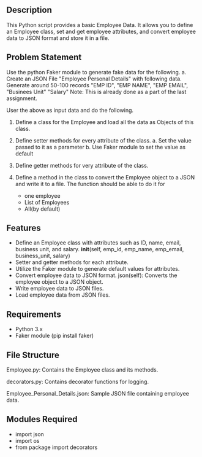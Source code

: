 ## Description
This Python script provides a basic Employee Data. It allows you to define an Employee class, set and get employee attributes, and convert employee data to JSON format and store it in a file.

## Problem Statement

Use the python Faker module to generate fake data for the following.
a. Create an JSON File "Employee Personal Details" with following data. Generate around 50-100 records
	"EMP ID", "EMP NAME", "EMP EMAIL", "Businees Unit" "Salary"
Note: This is already done as a part of the last assignment.

User the above as input data and do the following.

1. Define a class for the Employee and load all the data as Objects of this class.

2. Define setter methods for every attribute of the class.
    a. Set the value passed to it as a parameter
    b. Use Faker module to set the value as default

3. Define getter methods for very attribute of the class.

4. Define a method in the class to convert the Employee object to a JSON and write it to a file.
    The function should be able to do it for 
    * one employee
    * List of Employees 
    * All(by default)

## Features
- Define an Employee class with attributes such as ID, name, email, business unit, and salary.
  __init__(self, emp_id, emp_name, emp_email, business_unit, salary)
- Setter and getter methods for each attribute.
- Utilize the Faker module to generate default values for attributes.
- Convert employee data to JSON format.
  json(self): Converts the employee object to a JSON object.
- Write employee data to JSON files.
- Load employee data from JSON files.

## Requirements
- Python 3.x
- Faker module (pip install faker)

## File Structure
Employee.py: Contains the Employee class and its methods.

decorators.py: Contains decorator functions for logging.

Employee_Personal_Details.json: Sample JSON file containing employee data.

## Modules Required
- import json
- import os
- from package import decorators

